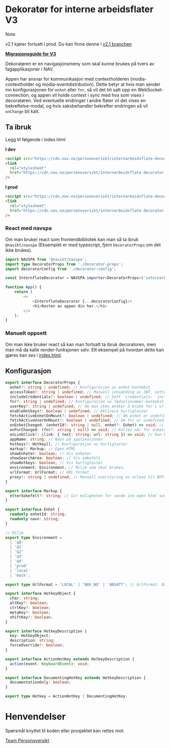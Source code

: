 # Dekoratør for interne arbeidsflater V3

> [!NOTE]
> v2.1 kjører fortsatt i prod. Du kan finne denne i [v2.1 branchen](https://github.com/navikt/internarbeidsflatedecorator/tree/v2.1)

**[Migrasjonsguide for V3](./Migrating-v3.md)**

Dekoratøren er en navigasjonsmeny som skal kunne brukes på tvers av fagapplikasjoner i NAV.

Appen har ansvar for kommunikasjon med contextholderen (modia-contextholder og modia-eventdistribution).
Dette betyr at hvis man sender inn konfigurasjonen for `enhet` eller `fnr`, så vil det bli satt opp en WebSocket-connection,
og appen vil holde context i sync med hva som vises i decoratøren.
Ved eventuelle endringer i andre flater vil det vises en bekreftelse-modal, og hvis saksbehandler bekrefter endringen så vil `onChange` bli kalt.

## Ta ibruk

Legg til følgende i index.html

**I dev**

```html
<script src="https://cdn.nav.no/personoversikt/internarbeidsflate-decorator-v3/dev/latest/dist/bundle.js"></script>
<link
  rel="stylesheet"
  href="https://cdn.nav.no/personoversikt/internarbeidsflate-decorator-v3/dev/latest/dist/index.css"
/>
```

**I prod**

```html
<script src="https://cdn.nav.no/personoversikt/internarbeidsflate-decorator-v3/prod/latest/dist/bundle.js"></script>
<link
  rel="stylesheet"
  href="https://cdn.nav.no/personoversikt/internarbeidsflate-decorator-v3/prod/latest/dist/index.css"
/>
```

### React med navspa

Om man bruker react som frontendbibliotek kan man så ta ibruk `@navikt/navspa` (Eksemplet er med typescript, fjern `DecoratorProps` om det ikke brukes).

```typescript jsx
import NAVSPA from '@navikt/navspa';
import type DecoratorProps from './decorator-props';
import decoratorConfig from './decorator-config';

const InternflateDecorator = NAVSPA.importer<DecoratorProps>('internarbeidsflate-decorator-v3');

function App() {
    return (
        <>
            <InternflateDecorator {...decoratorConfig}/>
            <h1>Resten av appen din her.</h1>
        </>
    );
}
```

### Manuelt oppsett

Om man ikke bruker react så kan man fortsatt ta ibruk decoratoren, men man må da kalle render-funksjonen selv.
Ett eksempel på hvordan dette kan gjøres kan ses i [index.html](../public/index.html).

## Konfigurasjon

```typescript jsx
export interface DecoratorProps {
  enhet?: string | undefined; // Konfigurasjon av enhet-kontekst
  accessToken?: string | undefined; // Manuell innsending av JWT, settes som Authorization-header. Om null sendes cookies vha credentials: 'include'
  includeCredentials?: boolean | undefined; // Sett `credentials: 'include'` på outgoing requests til contextholderen
  fnr?: string | undefined; // Konfigurasjon av fødselsnummer-kontekst
  userKey?: string | undefined; // Om man ikke ønsker å bruke fnr i urler, kan andre apper kalle contextholder for å generere en midlertidig kode. Hvis App A skal navigere til App B som har dekoratøren, må App A først sende en post request til /fnr-code/generate med {fnr: string} i bodyen, dette returnerer {fnr: string, code: string} til App A. App A kan så navigere til App B og sende med denne koden. App B kan så sende den koden inn til dekoratøren i userKey  propen og så henter dekoratøren fnr for den koden fra contextholderen.
  enableHotkeys?: boolean | undefined; // Aktivere hurtigtaster
  fetchActiveEnhetOnMount?: boolean | undefined; // Om enhet er undefined fra container appen, og denne er satt til true, henter den sist aktiv enhet og bruker denne.
  fetchActiveUserOnMount?: boolean | undefined; // Om fnr er undefined fra container appen, og denne er satt til true for at den skal hente siste aktiv fnr.
  onEnhetChanged: (enhetId?: string | null, enhet?: Enhet) => void; // Kalles når enheten endres
  onFnrChanged: (fnr?: string | null) => void; // Kalles når fnr enheten endres
  onLinkClick?: (link: { text: string; url: string }) => void; // Kan brukes for å legge til callbacks ved klikk på lenker i menyen. Merk at callbacken ikke kan awaites og man må selv håndtere at siden lukkes. Nyttig for å f.eks tracke navigasjon events i amplitude
  appName: string; // Navn på applikasjonen
  hotkeys?: Hotkey[]; // Konfigurasjon av hurtigtaster
  markup?: Markup; // Egen HTML
  showEnheter: boolean; // Vis enheter
  showSearchArea: boolean; // Vis søkefelt
  showHotkeys: boolean; // Vis hurtigtaster
  environment: Environment; // Miljø som skal brukes.
  urlFormat: UrlFormat; // URL format
  proxy?: string | undefined; // Manuell overstyring av urlene til BFFs. Gjør alle kall til relativt path hvis true, og bruker verdien som domene om satt til en string. Default: false
}

export interface Markup {
  etterSokefelt?: string; // Gir muligheten for sende inn egen html som blir en del av dekoratøren
}

export interface Enhet {
  readonly enhetId: string;
  readonly navn: string;
}

// Miljø
export type Environment =
  | 'q0'
  | 'q1'
  | 'q2'
  | 'q3'
  | 'q4'
  | 'prod'
  | 'local'
  | 'mock';

export type UrlFormat = 'LOCAL' | 'NAV_NO' | 'ANSATT'; // UrlFormat. Brukes om proxy ikke er satt & i url til websocket.

export interface HotkeyObject {
  char: string;
  altKey?: boolean;
  ctrlKey?: boolean;
  metaKey?: boolean;
  shiftKey?: boolean;
}

export interface HotkeyDescription {
  key: HotkeyObject;
  description: string;
  forceOverride?: boolean;
}

export interface ActionHotKey extends HotkeyDescription {
  action(event: KeyboardEvent): void;
}

export interface DocumentingHotKey extends HotkeyDescription {
  documentationOnly: boolean;
}

export type Hotkey = ActionHotKey | DocumentingHotKey;
```

# Henvendelser

Spørsmål knyttet til koden eller prosjektet kan rettes mot:

[Team Personoversikt](https://github.com/navikt/info-team-personoversikt)
